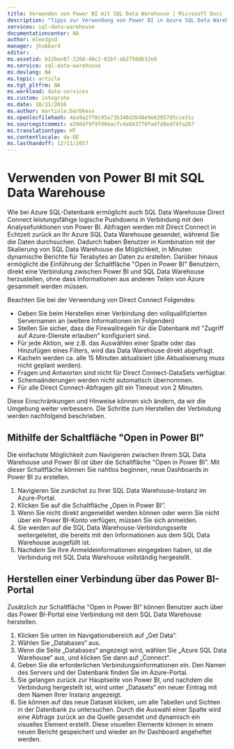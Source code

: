 ```yaml
---
title: Verwenden von Power BI mit SQL Data Warehouse | Microsoft Docs
description: "Tipps zur Verwendung von Power BI in Azure SQL Data Warehouse zum Entwickeln von Lösungen."
services: sql-data-warehouse
documentationcenter: NA
author: mlee3gsd
manager: jhubbard
editor: 
ms.assetid: b12bee87-2268-40c2-81bf-ab27588b32e8
ms.service: sql-data-warehouse
ms.devlang: NA
ms.topic: article
ms.tgt_pltfrm: NA
ms.workload: data-services
ms.custom: integrate
ms.date: 10/31/2016
ms.author: martinle;barbkess
ms.openlocfilehash: 4ea9a2ff0c95a73b348d3b48e9e62957d5cce31c
ms.sourcegitcommit: e266df9f97d04acfc4a843770fadfd8edf4fa2b7
ms.translationtype: HT
ms.contentlocale: de-DE
ms.lasthandoff: 12/11/2017
---
```

# <a name="use-power-bi-with-sql-data-warehouse"></a>Verwenden von Power BI mit SQL Data Warehouse
Wie bei Azure SQL-Datenbank ermöglicht auch SQL Data Warehouse Direct Connect leistungsfähige logische Pushdowns in Verbindung mit den Analysefunktionen von Power BI.  Abfragen werden mit Direct Connect in Echtzeit zurück an Ihr Azure SQL Data Warehouse gesendet, während Sie die Daten durchsuchen.  Dadurch haben Benutzer in Kombination mit der Skalierung von SQL Data Warehouse die Möglichkeit, in Minuten dynamische Berichte für Terabytes an Daten zu erstellen.  Darüber hinaus ermöglicht die Einführung der Schaltfläche "Open in Power BI" Benutzern, direkt eine Verbindung zwischen Power BI und SQL Data Warehouse herzustellen, ohne dass Informationen aus anderen Teilen von Azure gesammelt werden müssen.

Beachten Sie bei der Verwendung von Direct Connect Folgendes:

* Geben Sie beim Herstellen einer Verbindung den vollqualifizierten Servernamen an (weitere Informationen im Folgenden)
* Stellen Sie sicher, dass die Firewallregeln für die Datenbank mit "Zugriff auf Azure-Dienste erlauben" konfiguriert sind.
* Für jede Aktion, wie z.B. das Auswählen einer Spalte oder das Hinzufügen eines Filters, wird das Data Warehouse direkt abgefragt.
* Kacheln werden ca. alle 15 Minuten aktualisiert (die Aktualisierung muss nicht geplant werden).
* Fragen und Antworten sind nicht für Direct Connect-DataSets verfügbar.
* Schemaänderungen werden nicht automatisch übernommen.
* Für alle Direct Connect-Abfragen gilt ein Timeout von 2 Minuten.

Diese Einschränkungen und Hinweise können sich ändern, da wir die Umgebung weiter verbessern. Die Schritte zum Herstellen der Verbindung werden nachfolgend beschrieben.  

## <a name="using-the-open-in-power-bi-button"></a>Mithilfe der Schaltfläche "Open in Power BI"
Die einfachste Möglichkeit zum Navigieren zwischen Ihrem SQL Data Warehouse und Power BI ist über die Schaltfläche "Open in Power BI". Mit dieser Schaltfläche können Sie nahtlos beginnen, neue Dashboards in Power BI zu erstellen.  

1. Navigieren Sie zunächst zu Ihrer SQL Data Warehouse-Instanz im Azure-Portal.
2. Klicken Sie auf die Schaltfläche „Open in Power BI“.
3. Wenn Sie nicht direkt angemeldet werden können oder wenn Sie nicht über ein Power BI-Konto verfügen, müssen Sie sich anmelden.  
4. Sie werden auf die SQL Data Warehouse-Verbindungsseite weitergeleitet, die bereits mit den Informationen aus dem SQL Data Warehouse ausgefüllt ist.
5. Nachdem Sie Ihre Anmeldeinformationen eingegeben haben, ist die Verbindung mit SQL Data Warehouse vollständig hergestellt.

## <a name="connecting-through-the-power-bi-portal"></a>Herstellen einer Verbindung über das Power BI-Portal
Zusätzlich zur Schaltfläche "Open in Power BI" können Benutzer auch über das Power BI-Portal eine Verbindung mit dem SQL Data Warehouse herstellen.

1. Klicken Sie unten im Navigationsbereich auf „Get Data“.
2. Wählen Sie „Databases“ aus.
3. Wenn die Seite „Databases“ angezeigt wird, wählen Sie „Azure SQL Data Warehouse“ aus, und klicken Sie dann auf „Connect“.
4. Geben Sie die erforderlichen Verbindungsinformationen ein.  Den Namen des Servers und der Datenbank finden Sie im Azure-Portal.
5. Sie gelangen zurück zur Hauptseite von Power BI, und nachdem die Verbindung hergestellt ist, wird unter „Datasets“ ein neuer Eintrag mit dem Namen Ihrer Instanz angezeigt.  
6. Sie können auf das neue Dataset klicken, um alle Tabellen und Sichten in der Datenbank zu untersuchen. Durch die Auswahl einer Spalte wird eine Abfrage zurück an die Quelle gesendet und dynamisch ein visuelles Element erstellt. Diese visuellen Elemente können in einem neuen Bericht gespeichert und wieder an Ihr Dashboard angeheftet werden.

<!--Image references-->

<!--Article references-->
[SQL Data Warehouse development overview]:  ./sql-data-warehouse-overview-develop/
[SQL Data Warehouse integration overview]:  ./sql-data-warehouse-overview-integration/

<!--MSDN references-->

<!--Other Web references-->
